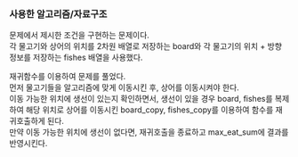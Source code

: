 ### 사용한 알고리즘/자료구조

문제에서 제시한 조건을 구현하는 문제이다.  
각 물고기와 상어의 위치를 2차원 배열로 저장하는 board와 각 물고기의 위치 + 방향 정보를 저장하는 fishes 배열을 사용했다.

재귀함수를 이용하여 문제를 풀었다.  
먼저 물고기들을 알고리즘에 맞게 이동시킨 후, 상어를 이동시켜야 한다.  
이동 가능한 위치에 생선이 있는지 확인하면서, 생선이 있을 경우 board, fishes를 복제하여 해당 위치로 상어를 이동시킨 board_copy, fishes_copy를 이용하여 함수를 재귀호출하게 된다.  
만약 이동 가능한 위치에 생선이 없다면, 재귀호출을 종료하고 max_eat_sum에 결과를 반영시킨다.
